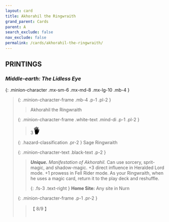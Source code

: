 ```yaml
---
layout: card
title: Akhorahil the Ringwraith
grand_parent: Cards
parent: A
search_exclude: false
nav_exclude: false
permalink: /cards/akhorahil-the-ringwraith/
---
```


## PRINTINGS


### _Middle-earth: The Lidless Eye_

{: .minion-character .mx-sm-6 .mx-md-8 .mx-lg-10 .mb-4 }
> {: .minion-character-frame .mb-4 .p-1 .pl-2 }
> > <div class="hazard-mp"></div>
> > <div class="card-name">Akhorahil the Ringwraith</div>
>
> {: .minion-character-frame .white-text .mind-di .p-1 .pl-2 }
> > 3![](/assets/images/di.svg)
>
> {: .hazard-classification .pr-2 }
> Sage Ringwraith
>
> {: .minion-character-text .black-text .p-2 }
> > _**Unique.**_ _Manifestation of Akhorahil._ Can use sorcery, sprit-magic, and shadow-magic. +3 direct influence in Heralded Lord mode. +1 prowess in Fell Rider mode. As your Ringwraith, when he uses a magic card, return it to the play deck and reshuffle.   
> > 
> > {: .fs-3 .text-right } 
> > **Home Site:** Any site in Nurn 
>
> {: .minion-character-frame .p-1 .pr-2 }
> > <div class="card-shield">【 8/9 】</div>
> > <div class="card-corruption-white">&nbsp;</div>
